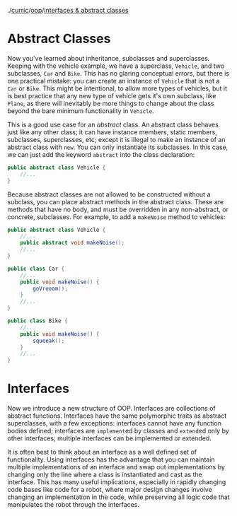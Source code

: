 ./[curric](/curric)/[oop](/curric/oop)/[interfaces & abstract classes](/curric/oop/interfaces-abstract)
# Abstract Classes
Now you've learned about inheritance, subclasses and superclasses. Keeping with the vehicle example, we have a superclass, `Vehicle`, and two subclasses, `Car` and `Bike`. This has no glaring conceptual errors, but there is one practical mistake: you can create an instance of `Vehicle` that is not a `Car` or `Bike`. This might be intentional, to allow more types of vehicles, but it is best practice that any new type of vehicle gets it's own subclass, like `Plane`, as there will inevitably be more things to change about the class beyond the bare minimum functionality in `Vehicle`. 

This is a good use case for an _abstract_ class. An abstract class behaves just like any other class; it can have instance members, static members, subclasses, superclasses, etc; except it is illegal to make an instance of an abstract class with `new`. You can only instantiate its subclasses. In this case, we can just add the keyword `abstract` into the class declaration:
```java
public abstract class Vehicle {
	//...
}
```

Because abstract classes are not allowed to be constructed without a subclass, you can place abstract methods in the abstract class. These are methods that have no body, and must be overridden in any non-abstract, or concrete, subclasses. For example, to add a `makeNoise` method to vehicles:
```java
public abstract class Vehicle {
	//...
	public abstract void makeNoise();
	//...
}

public class Car {
	//...
	public void makeNoise() {
		goVrooom();
	}
	//...
}

public class Bike {
	//...
	public void makeNoise() {
		squeeak();
	}
	//...
}
```

# Interfaces
Now we introduce a new structure of OOP. Interfaces are collections of abstract functions. Interfaces have the same polymorphic traits as abstract superclasses, with a few exceptions: interfaces cannot have any function bodies defined; interfaces are `implement`ed by classes and `extend`ed only by other interfaces; multiple interfaces can be implemented or extended.

It is often best to think about an interface as a well defined set of functionality. Using interfaces has the advantage that you can maintain multiple implementations of an interface and swap out implementations by changing only the line where a class is instantiated and cast as the interface. This has many useful implications, especially in rapidly changing code bases like code for a robot, where major design changes involve changing an implementation in the code, while preserving all logic code that manipulates the robot through the interfaces. 
